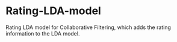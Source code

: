 # Rating-LDA-model
Rating LDA model for Collaborative Filtering, which adds the rating information to the LDA model.
